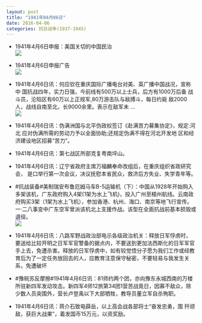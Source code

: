 ```yaml
---
layout: post
title: "1941年04月06日"
date: 2016-04-06
categories: 抗日战争(1937-1945)
---
```


<meta name="referrer" content="no-referrer" />

- 1941年4月6日申报：美国关切的中国民治 <br/><img src="https://ww3.sinaimg.cn/large/aca367d8jw1f2nbw1p0sij20vg0y5qrd.jpg" />

- 1941年4月6日申报广告 <br/><img src="https://ww2.sinaimg.cn/large/aca367d8jw1f2na52re3yj20cd0h4wgp.jpg" />

- 1941年4月6日讯：何应钦在重庆国际广播电台对美、英广播中国战况，宣称中 国抗战四年，实力日强，今前线有500万以上士兵，后方有1000万后备 战斗员，沦陷区有60万以上正规军,80万游击队与敌搏斗，每日约毙 敌2000人，战线自南至北，长9000余里。表示在敌军未 ... <br/><img src="https://ww4.sinaimg.cn/large/aca367d8jw1f2n8ez698jj20c809z75h.jpg" />

- 1941年4月6日讯：伪满洲国与北平伪政权签订《赴满苦力募集协定》，规定:河北 应对伪满所需的劳动力予以全面协助;还规定伪满不得在河北开发地 区和经济建设地区招募“苦力”。 

- 1941年4月6日讯：第七战区所部克复粤南坪山。 

- 1941年4月6日讯：辽宁省政府主席万福麟奉命改组后，在重庆组织省政研究会， 是口举行第一次会议，决议抚慰本省民众，救济后方失业、失学青年等。 

- #抗战装备#美制瑞安布鲁厄姆马车B-5运输机（下）：中国从1928年开始购入多架该机，广东政府购入4架(1架为水上飞机)，投入广州至梧州航线。云南政府购买3架（1架为水上飞机），参加香港、杭州、海口、南京等地飞行宣传。一·二八事变中广东空军曾派该机北上支援作战。该型在全面抗战前基本损毁或退役。 <br/><img src="https://ww3.sinaimg.cn/large/aca367d8jw1f2mr39dm10j20ac0ih0vb.jpg" />

- 1941年4月6日讯：八路军野战政治部电示各级政治机关：释放日军俘虏时，要送给比较开明之日军军官警备的据点内，不要送到更加法西斯化的日军军官手上去，免遭杀害。释放的日军俘虏中，如有较觉悟分子愿为我们工作或经教育后为了一定任务放回去的人，应教育注意保守秘密，不要轻易与我发生关系，免遭破坏 

- #豫皖苏反摩擦#1941年4月6日讯：81师约两个团，亦向豫东永城西南的万楼所驻新四军发动攻击。新四军4师12旅第34团1营苦战竟日，因寡不敌众，除少数人员突围外，营长卢登禹以下大部牺牲，教导员董立军自杀殉职。 

- 1941年4月6日讯：蒋介石致电薛岳，以上高会战各部将士“奋发忠勇，围 歼顽敌，获巨大战果”，着发国币15万元，以资奖励。 

